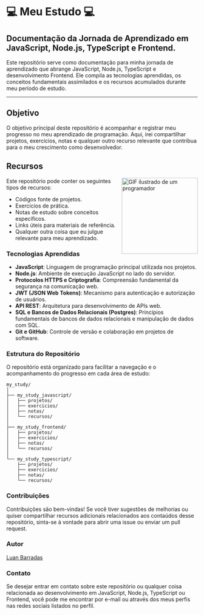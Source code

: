 # 💻 Meu Estudo 💻

## Documentação da Jornada de Aprendizado em JavaScript, Node.js, TypeScript e Frontend. 

Este repositório serve como documentação para minha jornada de aprendizado que abrange JavaScript, Node.js, TypeScript e desenvolvimento Frontend. Ele compila as tecnologias aprendidas, os conceitos fundamentais assimilados e os recursos acumulados durante meu período de estudo.

---

## Objetivo

O objetivo principal deste repositório é acompanhar e registrar meu progresso no meu aprendizado de programação. Aqui, irei compartilhar projetos, exercícios, notas e qualquer outro recurso relevante que contribua para o meu crescimento como desenvolvedor.

## Recursos

<img src="https://media.giphy.com/media/v1.Y2lkPTc5MGI3NjExOHgzMms2aXBrcXp0NjN4dW1kZW5teTQ0bjFqc2VhdTQxanl3bXZvOCZlcD12MV9naWZzX3NlYXJjaCZjdD1n/bGgsc5mWoryfgKBx1u/giphy.gif" min-width="200px" max-width="200px" width="200px" align="right" alt="GIF ilustrado de um programador">

Este repositório pode conter os seguintes tipos de recursos:

- Códigos fonte de projetos.
- Exercícios de prática.
- Notas de estudo sobre conceitos específicos.
- Links úteis para materiais de referência.
- Qualquer outra coisa que eu julgue relevante para meu aprendizado.

### Tecnologias Aprendidas

- **JavaScript**: Linguagem de programação principal utilizada nos projetos.
- **Node.js**: Ambiente de execução JavaScript no lado do servidor.
- **Protocolos HTTPS e Criptografia**: Compreensão fundamental da segurança na comunicação web.
- **JWT (JSON Web Tokens)**: Mecanismo para autenticação e autorização de usuários.
- **API REST**: Arquitetura para desenvolvimento de APIs web.
- **SQL e Bancos de Dados Relacionais (Postgres)**: Princípios fundamentais de bancos de dados relacionais e manipulação de dados com SQL.
- **Git e GitHub**: Controle de versão e colaboração em projetos de software.


### Estrutura do Repositório

O repositório está organizado para facilitar a navegação e o acompanhamento do progresso em cada área de estudo:

```
my_study/
│
├── my_study_javascript/
│   ├── projetos/
│   ├── exercicios/
│   ├── notas/
│   └── recursos/
│
├── my_study_frontend/
│   ├── projetos/
│   ├── exercicios/
│   ├── notas/
│   └── recursos/
│
└── my_study_typescript/
    ├── projetos/
    ├── exercicios/
    ├── notas/
    └── recursos/
```

### Contribuições

Contribuições são bem-vindas! Se você tiver sugestões de melhorias ou quiser compartilhar recursos adicionais relacionados aos contaúdos desse repositório, sinta-se à vontade para abrir uma issue ou enviar um pull request.

### Autor

[Luan Barradas](https://github.com/Luanbarradas)

### Contato

Se desejar entrar em contato sobre este repositório ou qualquer coisa relacionada ao desenvolvimento em JavaScript, Node.js, TypeScript ou Frontend, você pode me encontrar por e-mail ou através dos meus perfis nas redes sociais listados no perfil.

